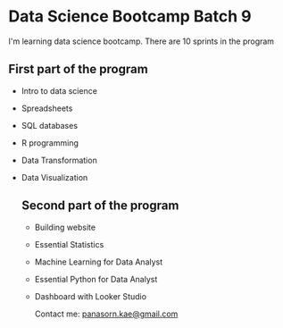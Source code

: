 # Data Science Bootcamp Batch 9

I'm learning data science bootcamp. There are 10 sprints in the program 

## First part of the program

- Intro to data science
- Spreadsheets
- SQL databases
- R programming
- Data Transformation
- Data Visualization

  ## Second part of the program

  - Building website
  - Essential Statistics
  - Machine Learning for Data Analyst
  - Essential Python for Data Analyst
  - Dashboard with Looker Studio
 
    Contact me: panasorn.kae@gmail.com
